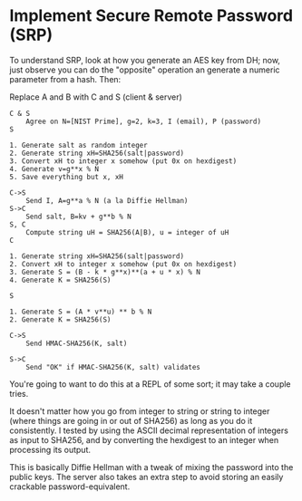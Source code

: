 
# Implement Secure Remote Password (SRP)

To understand SRP, look at how you generate an AES key from DH; now, just observe you can do the "opposite" operation an generate a numeric parameter from a hash. Then:

Replace A and B with C and S (client & server)
```
C & S
    Agree on N=[NIST Prime], g=2, k=3, I (email), P (password)
S

1. Generate salt as random integer
2. Generate string xH=SHA256(salt|password)
3. Convert xH to integer x somehow (put 0x on hexdigest)
4. Generate v=g**x % N
5. Save everything but x, xH

C->S
    Send I, A=g**a % N (a la Diffie Hellman)
S->C
    Send salt, B=kv + g**b % N
S, C
    Compute string uH = SHA256(A|B), u = integer of uH
C

1. Generate string xH=SHA256(salt|password)
2. Convert xH to integer x somehow (put 0x on hexdigest)
3. Generate S = (B - k * g**x)**(a + u * x) % N
4. Generate K = SHA256(S)

S

1. Generate S = (A * v**u) ** b % N
2. Generate K = SHA256(S)

C->S
    Send HMAC-SHA256(K, salt)

S->C
    Send "OK" if HMAC-SHA256(K, salt) validates
```
You're going to want to do this at a REPL of some sort; it may take a couple tries.

It doesn't matter how you go from integer to string or string to integer (where things are going in or out of SHA256) as long as you do it consistently. I tested by using the ASCII decimal representation of integers as input to SHA256, and by converting the hexdigest to an integer when processing its output.

This is basically Diffie Hellman with a tweak of mixing the password into the public keys. The server also takes an extra step to avoid storing an easily crackable password-equivalent.
